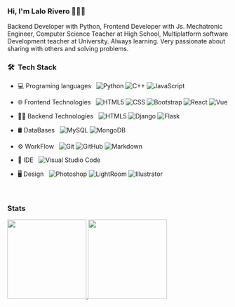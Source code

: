 ### Hi, I'm Lalo Rivero 👋👩‍💻

Backend Developer with Python, Frontend Developer with Js. Mechatronic Engineer, Computer Science Teacher at High School, Multiplatform software Development teacher at University. Always learning. Very passionate about sharing with others and solving problems. 

<h3> 🛠 &nbsp;Tech Stack</h3>

- 💻 Programing languages &nbsp;
  ![Python](https://img.shields.io/badge/-Python-333333?style=flat&logo=python&color=ce0280&labelColor=2b213a)
  ![C++](https://img.shields.io/badge/-C++-333333?style=flat&logo=C%2B%2B&logoColor=00599C&color=ce0280&labelColor=2b213a)
  ![JavaScript](https://img.shields.io/badge/-JavaScript-333333?style=flat&logo=javascript&color=ce0280&labelColor=2b213a)

- 🌐 Frontend Technologies &nbsp;
  ![HTML5](https://img.shields.io/badge/-HTML5-333333?style=flat&logo=HTML5&color=ce0280&labelColor=2b213a)
  ![CSS](https://img.shields.io/badge/-CSS-333333?style=flat&logo=CSS3&logoColor=1572B6&color=ce0280&labelColor=2b213a)
  ![Bootstrap](https://img.shields.io/badge/-Bootstrap-333333?style=flat&logo=bootstrap&logoColor=563D7C&color=ce0280&labelColor=2b213a)
  ![React](https://img.shields.io/badge/-React-333333?style=flat&logo=react&color=ce0280&labelColor=2b213a)
  ![Vue](https://shields.io/badge/-VueJs-333333?style=flat&logo=Javascript&color=ce0280&labelColor=2b213a)
 
 - 👩‍💻 Backend Technologies &nbsp;
    ![HTML5](https://img.shields.io/badge/-HTML5-333333?style=flat&logo=HTML5&color=ce0280&labelColor=2b213a)
    ![Django](https://shields.io/badge/-Django-333333?style=flat&logo=Django&logoColor=00a56b&color=ce0280&labelColor=2b213a)
    ![Flask](https://shields.io/badge/-Flask-333333?style=flat&logo=Flask&color=ce0280&labelColor=2b213a)
  
- 🛢 DataBases &nbsp;
  ![MySQL](https://img.shields.io/badge/-MySQL-333333?style=flat&logo=mysql&color=ce0280&labelColor=2b213a)
  ![MongoDB](https://img.shields.io/badge/-MongoDB-333333?style=flat&logo=mongodb&color=ce0280&labelColor=2b213a)

- ⚙️ WorkFlow &nbsp;
  ![Git](https://img.shields.io/badge/-Git-333333?style=flat&logo=git&color=ce0280&labelColor=2b213a)
  ![GitHub](https://img.shields.io/badge/-GitHub-333333?style=flat&logo=github&color=ce0280&labelColor=2b213a)
  ![Markdown](https://img.shields.io/badge/-Markdown-333333?style=flat&logo=markdown&color=ce0280&labelColor=2b213aa)
- 🔧 IDE &nbsp;
  ![Visual Studio Code](https://img.shields.io/badge/-Visual%20Studio%20Code-333333?style=flat&logo=visual-studio-code&logoColor=007ACC&color=ce0280&labelColor=2b213a)
- 🖥 Design &nbsp;
  ![Photoshop](https://img.shields.io/badge/-Photoshop-333333?style=flat&logo=adobe-photoshop&color=ce0280&labelColor=2b213a)
  ![LightRoom](https://img.shields.io/badge/-LightRoom-333333?style=flat&logo=adobe-Lightroom&color=ce0280&labelColor=2b213a)
  ![Illustrator](https://img.shields.io/badge/-Illustrator-333333?style=flat&logo=adobe-illustrator&color=ce0280&labelColor=2b213a)

<br/>

<h3>Stats</h3>
<p><a href="https://github.com/AVS1508">
  <img height="180em" src="https://github-readme-stats.vercel.app/api?username=LaloRivero&show_icons=true&theme=dark" />
  <img height="180em" src="https://github-readme-stats-eight-theta.vercel.app/api/top-langs/?username=LaloRivero&theme=dark&layout=compact" />
</a>
</p>

